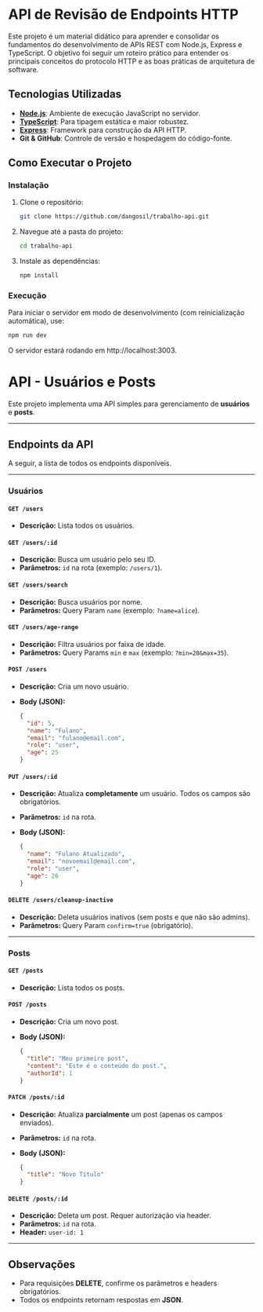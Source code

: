 # API de Revisão de Endpoints HTTP

Este projeto é um material didático para aprender e consolidar os fundamentos do desenvolvimento de APIs REST com Node.js, Express e TypeScript. O objetivo foi seguir um roteiro prático para entender os principais conceitos do protocolo HTTP e as boas práticas de arquitetura de software.

## Tecnologias Utilizadas

* **[Node.js](https://nodejs.org/)**: Ambiente de execução JavaScript no servidor.
* **[TypeScript](https://www.typescriptlang.org/)**: Para tipagem estática e maior robustez.
* **[Express](https://expressjs.com/)**: Framework para construção da API HTTP.
* **Git & GitHub**: Controle de versão e hospedagem do código-fonte.

## Como Executar o Projeto

### Instalação

1.  Clone o repositório:
    ```bash
    git clone https://github.com/dangosil/trabalho-api.git
    ```
2.  Navegue até a pasta do projeto:
    ```bash
    cd trabalho-api
    ```
3.  Instale as dependências:
    ```bash
    npm install
    ```

### Execução

Para iniciar o servidor em modo de desenvolvimento (com reinicialização automática), use:
```bash
npm run dev
```

O servidor estará rodando em http://localhost:3003.

# API - Usuários e Posts

Este projeto implementa uma API simples para gerenciamento de **usuários** e **posts**.

---

## Endpoints da API

A seguir, a lista de todos os endpoints disponíveis.

---

### Usuários

#### `GET /users`
- **Descrição:** Lista todos os usuários.

#### `GET /users/:id`
- **Descrição:** Busca um usuário pelo seu ID.  
- **Parâmetros:** `id` na rota (exemplo: `/users/1`).

#### `GET /users/search`
- **Descrição:** Busca usuários por nome.  
- **Parâmetros:** Query Param `name` (exemplo: `?name=alice`).

#### `GET /users/age-range`
- **Descrição:** Filtra usuários por faixa de idade.  
- **Parâmetros:** Query Params `min` e `max` (exemplo: `?min=20&max=35`).

#### `POST /users`
- **Descrição:** Cria um novo usuário.  
- **Body (JSON):**
    
    ```json
    {
      "id": 5,
      "name": "Fulano",
      "email": "fulano@email.com",
      "role": "user",
      "age": 25
    }
    ```

#### `PUT /users/:id`
- **Descrição:** Atualiza **completamente** um usuário. Todos os campos são obrigatórios.  
- **Parâmetros:** `id` na rota.  
- **Body (JSON):**
    
    ```json
    {
      "name": "Fulano Atualizado",
      "email": "novoemail@email.com",
      "role": "user",
      "age": 26
    }
    ```

#### `DELETE /users/cleanup-inactive`
- **Descrição:** Deleta usuários inativos (sem posts e que não são admins).  
- **Parâmetros:** Query Param `confirm=true` (obrigatório).

---

### Posts

#### `GET /posts`
- **Descrição:** Lista todos os posts.

#### `POST /posts`
- **Descrição:** Cria um novo post.  
- **Body (JSON):**
    
    ```json
    {
      "title": "Meu primeiro post",
      "content": "Este é o conteúdo do post.",
      "authorId": 1
    }
    ```

#### `PATCH /posts/:id`
- **Descrição:** Atualiza **parcialmente** um post (apenas os campos enviados).  
- **Parâmetros:** `id` na rota.  
- **Body (JSON):**
    
    ```json
    {
      "title": "Novo Título"
    }
    ```

#### `DELETE /posts/:id`
- **Descrição:** Deleta um post. Requer autorização via header.  
- **Parâmetros:** `id` na rota.  
- **Header:** `user-id: 1`

---

## Observações
- Para requisições **DELETE**, confirme os parâmetros e headers obrigatórios.  
- Todos os endpoints retornam respostas em **JSON**.
